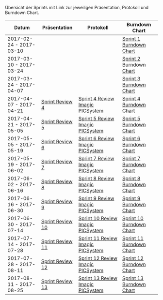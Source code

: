 Übersicht der Sprints mit Link zur jeweiligen Präsentation, Protokoll und Burndown Chart.


| Datum                    | Präsentation                                           | Protokoll                                                                                           | Burndown Chart                                                            |
|--------------------------|--------------------------------------------------------|-----------------------------------------------------------------------------------------------------|---------------------------------------------------------------------------|
| 2017-02-24 - 2017-03-10  |                                                        |                                                                                                     | [Sprint 1 Burndown Chart](sprint-burndown-charts/sprint_01_burndown.png)  |
| 2017-03-10 - 2017-03-24  |                                                        |                                                                                                     | [Sprint 2 Burndown Chart](sprint-burndown-charts/sprint_02_burndown.png)  |
| 2017-03-24 - 2017-04-07  |                                                        |                                                                                                     | [Sprint 3 Burndown Chart](sprint-burndown-charts/sprint_03_burndown.png)  |
| 2017-04-07 - 2017-04-21  | [Sprint Review 4](sprint-review/sprint_04_review.pdf)  | [Sprint 4 Review Imagic PICSystem](protocols/2017-04-21-presentation-sprint4-imagic_PICSystem.md)   | [Sprint 4 Burndown Chart](sprint-burndown-charts/sprint_04_burndown.png)  |
| 2017-04-21 - 2017-05-05  | [Sprint Review 5](sprint-review/sprint_05_review.pdf)  | [Sprint 5 Review Imagic PICSystem](protocols/2017-05-05-presentation-sprint5-imagic_PICSystem.md)   | [Sprint 5 Burndown Chart](sprint-burndown-charts/sprint_05_burndown.png)  |
| 2017-05-05 - 2017-05-19  | [Sprint Review 6](sprint-review/sprint_06_review.pdf)  | [Sprint 6 Review Imagic PICSystem](protocols/2017-05-19-presentation-sprint6-imagic_PICSystem.md)   | [Sprint 6 Burndown Chart](sprint-burndown-charts/sprint_06_burndown.png)  |
| 2017-05-19 - 2017-06-02  | [Sprint Review 7](sprint-review/sprint_07_review.pdf)  | [Sprint 7 Review Imagic PICSystem](protocols/2017-06-02-presentation-sprint7-imagic_PICSystem.md)   | [Sprint 7 Burndown Chart](sprint-burndown-charts/sprint_07_burndown.png)  |
| 2017-06-02 - 2017-06-16  | [Sprint Review 8](sprint-review/sprint_08_review.pdf)  | [Sprint 8 Review Imagic PICSystem](protocols/2017-06-16-presentation-sprint8-imagic_PICSystem.md)   | [Sprint 8 Burndown Chart](sprint-burndown-charts/sprint_08_burndown.png)  |
| 2017-06-16 - 2017-06-30  | [Sprint Review 9](sprint-review/sprint_09_review.pdf)  | [Sprint 9 Review Imagic PICSystem](protocols/2017-06-30-presentation-sprint9-imagic_PICSystem.md)   | [Sprint 9 Burndown Chart](sprint-burndown-charts/sprint_09_burndown.png)  |
| 2017-06-30 - 2017-07-14  | [Sprint Review 10](sprint-review/sprint_10_review.pdf) | [Sprint 10 Review Imagic PICSystem](protocols/2017-07-14-presentation-sprint10-imagic_PICSystem.md) | [Sprint 10 Burndown Chart](sprint-burndown-charts/sprint_10_burndown.png) |
| 2017-07-14 - 2017-07-28  | [Sprint Review 11](sprint-review/sprint_11_review.pdf) | [Sprint 11 Review Imagic PICSystem](protocols/2017-07-28-presentation-sprint11-imagic_PICSystem.md) | [Sprint 11 Burndown Chart](sprint-burndown-charts/sprint_11_burndown.png) |
| 2017-07-28 - 2017-08-11  | [Sprint Review 12](sprint-review/sprint_12_review.pdf) | [Sprint 12 Review Imagic PICSystem](protocols/2017-08-11-presentation-sprint12-imagic_PICSystem.md) | [Sprint 12 Burndown Chart](sprint-burndown-charts/sprint_12_burndown.png) |
| 2017-08-11 - 2017-08-25  | [Sprint Review 13](sprint-review/sprint_13_review.pdf) | [Sprint 13 Review Imagic PICSystem](protocols/2017-08-25-presentation-sprint13-imagic_PICSystem.md) | [Sprint 13 Burndown Chart](sprint-burndown-charts/sprint_13_burndown.png) |